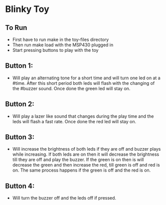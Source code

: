 # Blinky Toy

## To Run
* First have to run make in the toy-files directory
* Then run make load with the MSP430 plugged in
* Start pressing buttons to play with the toy

## Button 1:
* Will play an alternating tone for a short time and will turn one led on at a
#time. After this short period both leds will flash with the changing of the
#buzzer sound. Once done the green led will stay on.

## Button 2:
* Will play a lazer like sound that changes during the play time and the leds
will flash a fast rate. Once done the red led will stay on.

## Button 3:
* Will increase the brightness of both leds if they are off and buzzer plays
while increasing. If both leds are on then it will decrease the brightness
till they are off and play the buzzer. If the green is on then is will
decrease the green and then increase the red, till green is off and red is
on. The same process happens if the green is off and the red is on.

## Button 4:
* Will turn the buzzer off and the leds off if pressed.
